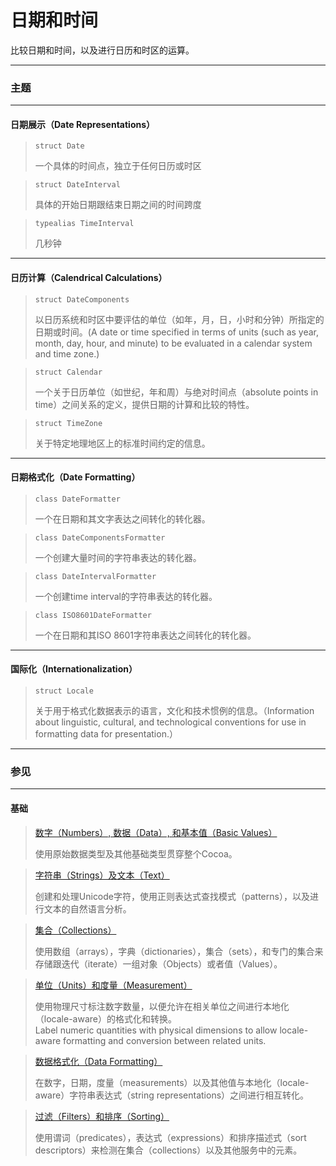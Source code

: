 # 日期和时间

比较日期和时间，以及进行日历和时区的运算。

***

### 主题

***

#### 日期展示（Date Representations）

> ```
> struct Date
> ```
> 一个具体的时间点，独立于任何日历或时区

> ```
> struct DateInterval
> ```
> 具体的开始日期跟结束日期之间的时间跨度

> ```
> typealias TimeInterval
> ```
> 几秒钟

***

#### 日历计算（Calendrical Calculations）

> ```
> struct DateComponents
> ```
> 以日历系统和时区中要评估的单位（如年，月，日，小时和分钟）所指定的日期或时间。(A date or time specified in terms of units (such as year, month, day, hour, and minute) to be evaluated in a calendar system and time zone.)

> ```
> struct Calendar
> ```
> 一个关于日历单位（如世纪，年和周）与绝对时间点（absolute points in time）之间关系的定义，提供日期的计算和比较的特性。

> ```
> struct TimeZone
> ```
> 关于特定地理地区上的标准时间约定的信息。

***

#### 日期格式化（Date Formatting）

> ```
> class DateFormatter
> ```
> 一个在日期和其文字表达之间转化的转化器。

> ```
> class DateComponentsFormatter
> ```
> 一个创建大量时间的字符串表达的转化器。

> ```
> class DateIntervalFormatter
> ```
> 一个创建time interval的字符串表达的转化器。

> ```
> class ISO8601DateFormatter
> ```
> 一个在日期和其ISO 8601字符串表达之间转化的转化器。

***

#### 国际化（Internationalization）

> ```
> struct Locale
> ```
> 关于用于格式化数据表示的语言，文化和技术惯例的信息。（Information about linguistic, cultural, and technological conventions for use in formatting data for presentation.）

***

### 参见

***

#### 基础

> [数字（Numbers）, 数据（Data）, 和基本值（Basic Values）](/foundation/numbers_data_and_basic_values.md)
>
> 使用原始数据类型及其他基础类型贯穿整个Cocoa。

> [字符串（Strings）及文本（Text）](/foundation/strings_and_text.md)
>
> 创建和处理Unicode字符，使用正则表达式查找模式（patterns），以及进行文本的自然语言分析。

> [集合（Collections）](/foundation/collections.md)
>
> 使用数组（arrays），字典（dictionaries），集合（sets），和专门的集合来存储跟迭代（iterate）一组对象（Objects）或者值（Values）。

> [单位（Units）和度量（Measurement）](/foundation/units_and_measurement.md)
>
> 使用物理尺寸标注数字数量，以便允许在相关单位之间进行本地化（locale-aware）的格式化和转换。  
> Label numeric quantities with physical dimensions to allow locale-aware formatting and conversion between related units.

> [数据格式化（Data Formatting）](/foundation/data_formatting.md)
>
> 在数字，日期，度量（measurements）以及其他值与本地化（locale-aware）字符串表达式（string representations）之间进行相互转化。

> [过滤（Filters）和排序（Sorting）](/foundation/filters_and_sorting.md)
>
> 使用谓词（predicates），表达式（expressions）和排序描述式（sort descriptors）来检测在集合（collections）以及其他服务中的元素。
